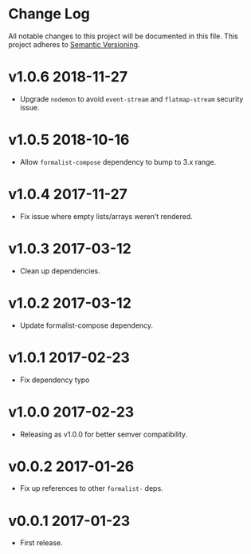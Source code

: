 # Change Log

All notable changes to this project will be documented in this file.
This project adheres to [Semantic Versioning](http://semver.org/).

# v1.0.6 2018-11-27

* Upgrade `nodemon` to avoid `event-stream` and `flatmap-stream` security issue.

# v1.0.5 2018-10-16

* Allow `formalist-compose` dependency to bump to 3.x range.

# v1.0.4 2017-11-27

* Fix issue where empty lists/arrays weren’t rendered.

# v1.0.3 2017-03-12

* Clean up dependencies.

# v1.0.2 2017-03-12

* Update formalist-compose dependency.

# v1.0.1 2017-02-23

* Fix dependency typo

# v1.0.0 2017-02-23

* Releasing as v1.0.0 for better semver compatibility.

# v0.0.2 2017-01-26

* Fix up references to other `formalist-` deps.

# v0.0.1 2017-01-23

* First release.
